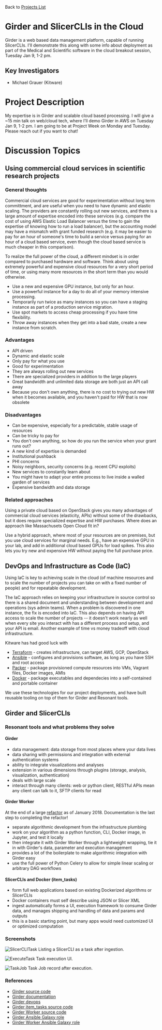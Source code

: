 Back to [Projects List](../../README.md#ProjectsList)

# Girder and SlicerCLIs in the Cloud

Girder is a web based data management platform, capable of running SlicerCLIs. I'll demonstrate
this along with some info about deployment as part of the Medical and Scientific software in the cloud breakout session, Tuesday Jan 9, 1-2 pm.

## Key Investigators

- Michael Grauer (Kitware)

# Project Description

My expertise is in Girder and scalable cloud based processing. I will give a ~15 min talk on web/cloud tech, where I'll demo Girder in AWS on Tuesday Jan 9, 1-2 pm. I am going to be at Project Week on Monday and Tuesday. Please reach out if you want to chat!

# Discussion Topics

## Using commercial cloud services in scientific research projects

### General thoughts

Commercial cloud services are good for experimentation without long term committment, and are useful when you need to have dynamic and elastic scaling. The providers are constantly rolling out new services, and there is a large amount of expertise encoded into these services (e.g. compare the cost of using AWS Elastic Load Balancer versus the time to gain the expertise of knowing how to run a load balancer), but the accounting model may have a mismatch with grant funded research (e.g. it may be easier to pay for an hour of someone's time to build a service versus paying for an hour of a cloud based service, even though the cloud based service is much cheaper in this comparison).

To realize the full power of the cloud, a different mindset is in order compared to purchased hardware and software. Think about using extremely powerful and expensive cloud resources for a very short period of time, or using many more resources in the short term than you would otherwise. 

* Use a new and expensive GPU instance, but only for an hour.
* Use a powerful instance for a day to do all of your memory intensive processing.
* Temporarily run twice as many instances so you can have a staging instance as part of a production service migration.
* Use spot markets to access cheap processing if you have time flexibility.
* Throw away instances when they get into a bad state, create a new instance from scratch.

### Advantages

 * API driven
 * Dynamic and elastic scale
 * Only pay for what you use
 * Good for experimentation
 * They are always rolling out new services
 * There are specialized providers in addition to the large players
 * Great bandwidth and unlimited data storage are both just an API call away
 * Because you don't own anything, there is no cost to trying out new HW when it becomes available, and you haven't paid for HW that is now obsolete
 
### Disadvantages

 * Can be expensive, especially for a predictable, stable usage of resources
 * Can be tricky to pay for
 * You don't own anything, so how do you run the service when your grant runs out?
 * A new kind of expertise is demanded
 * Institutional pushback
 * PHI concerns
 * Noisy neighbors, security concerns (e.g. recent CPU exploits)
 * New services to constantly learn about
 * You might have to adapt your entire process to live inside a walled garden of services
 * Expensive bandwidth and data storage

### Related approaches

Using a private cloud based on OpenStack gives you many advantages of commercial cloud services (elasticity, APIs) without some of the drawbacks, but it does require specialized expertise and HW purchases. Where does an approach like Massachusets Open Cloud fit in?

Use a hybrid approach, where most of your resources are on premises, but you use cloud services for marginal needs. E.g., have an expensive GPU in your lab, and add in additional cloud based GPUs for load spikes. This also lets you try new and expensive HW without paying the full purchase price.

## DevOps and Infrastructure as Code (IaC)

Using IaC is key to achieving scale in the cloud (of machine resources and to scale the number of projects you can take on with a fixed number of people) and for repeatable development.

The IaC approach relies on keeping your infrastructure in source control so there is a shared document and understanding between development and operations (sys admin teams). When a problem is discovered in one instance, the fix is encoded into IaC. This also depends on having API access to scale the number of projects -- it doesn't work nearly as well when every site you interact with has a different process and setup, and your API is email. Another example of time vs money tradeoff with cloud infrastructure.

Kitware has had good luck with

* [Terraform](https://www.packer.io/intro/index.html) - creates infrastructure, can target AWS, GCP, OpenStack
* [Ansible](https://www.ansible.com/) - configures and provisions software, as long as you have SSH and root access
* [Packer](https://www.packer.io/intro/index.html) - package provisioned compute resources into VMs, Vagrant files, Docker images, AMIs
* [Docker](https://www.docker.com/) - package executables and dependecies into a self-contained and portable container

We use these technologies for our project deployments, and have built reusable tooling on top of them for Girder and Resonant tools.

## Girder and SlicerCLIs

### Resonant tools and what problems they solve

#### Girder

* data management: data storage from most places where your data lives
* data sharing with permissions and integration with external authentication systems
* ability to integrate visualizations and analyses
* extension in various dimensions through plugins (storage, analysis, visualization, authentication)
* deals with large scale
* interact through many clients: web or python client, RESTful APIs mean any client can talk to it, SFTP clients for read

#### Girder Worker

At the end of a large [refactor](https://github.com/girder/girder_worker/milestone/1) as of January 2018. Documentation is the last step to completing the refactor!

* separate algorithmic development from the infrastructure plumbing
* work on your algorithm as a python function, CLI, Docker image, in Jupyter, and test it locally
* then integrate it with Girder Worker through a lightweight wrapping, tie it in with Girder's data, parameter and execution management
* provides a lot of the boilerplate to make algorithmic integration with Girder easy
* use the full power of Python Celery to allow for simple linear scaling or arbitrary DAG workflows

#### SlicerCLIs and Docker (item_tasks)

* form full web applications based on existing Dockerized algorithms or SlicerCLIs
* Docker containers must self describe using JSON or Slicer XML
* ingest automatically forms a UI, execution framework to consume Girder data, and manages shipping and handling of data and params and outputs
* this is a basic starting point, but many apps would need customized UI or optimized computation

### Screenshots

![SlicerCLITask](SlicerCLITask.png)
Listing a SlicerCLI as a task after ingestion.

![ExecuteTask](ExecuteTask.png)
Task execution UI.

![TaskJob](TaskJob.png)
Task Job record after execution.

### References

- [Girder source code](https://github.com/girder/girder)
- [Girder documentation](http://girder.readthedocs.io/en/latest/)
- [Girder devops](https://github.com/girder/girder/tree/master/devops)
- [Girder item_tasks source code](https://github.com/girder/girder/tree/master/plugins/item_tasks)
- [Girder Worker source code](https://github.com/girder/girder_worker)
- [Girder Ansible Galaxy role](https://galaxy.ansible.com/girder/girder/)
- [Girder Worker Ansible Galaxy role](https://galaxy.ansible.com/girder/girder-worker/)


